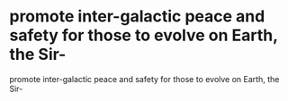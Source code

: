 # promote inter-galactic peace and safety for those to evolve on Earth, the Sir-

promote inter-galactic peace and safety for those to evolve on Earth, the Sir-